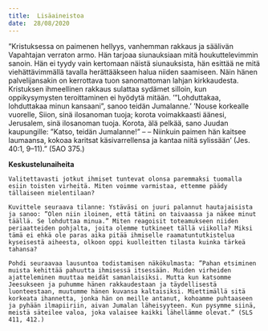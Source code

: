 ```yaml
---
title:  Lisäaineistoa
date:  28/08/2020
---
```


”Kristuksessa on paimenen hellyys, vanhemman rakkaus ja säälivän Vapahtajan verraton armo. Hän tarjoaa siunauksiaan mitä houkuttelevimmin sanoin. Hän ei tyydy vain kertomaan näistä siunauksista, hän esittää ne mitä viehättävimmällä tavalla herättääkseen halua niiden saamiseen. Näin hänen palvelijansakin on kerrottava tuon sanomattoman lahjan kirkkaudesta. Kristuksen ihmeellinen rakkaus sulattaa sydämet silloin, kun oppikysymysten teroittaminen ei hyödytä mitään. ’”Lohduttakaa, lohduttakaa minun kansaani”, sanoo teidän Jumalanne.’ ’Nouse korkealle vuorelle, Siion, sinä ilosanoman tuoja; korota voimakkaasti äänesi, Jerusalem, sinä ilosanoman tuoja. Korota, älä pelkää, sano Juudan kaupungille: ”Katso, teidän Jumalanne!” – – Niinkuin paimen hän kaitsee laumaansa, kokoaa karitsat käsivarrellensa ja kantaa niitä sylissään’ (Jes. 40:1, 9–11).” (5AO 375.)

**Keskustelunaiheita**

`Valitettavasti jotkut ihmiset tuntevat olonsa paremmaksi tuomalla esiin toisten virheitä. Miten voimme varmistaa, et­temme päädy tällaiseen mielentilaan?`

`Kuvittele seuraava tilanne: Ystäväsi on juuri palannut hautajaisista ja sanoo: ”Olen niin iloinen, että tätini on taivaassa ja näkee minut täällä. Se lohduttaa minua.” Miten reagoisit toteamukseen niiden periaatteiden pohjalta, joita olemme tutkineet tällä viikolla? Miksi tämä ei ehkä ole paras aika pitää ihmiselle raamatuntutkistelua kyseisestä aiheesta, olkoon oppi kuolleitten tilasta kuinka tärkeä tahansa?`

`Pohdi seuraavaa lausuntoa todistamisen näkökulmasta: ”Pahan etsiminen muista kehittää pahuutta ihmisessä itsessään. Muiden virheiden ajatteleminen muuttaa meidät samanlaisiksi. Mutta kun katsomme Jeesukseen ja puhumme hänen rakkaudestaan ja täydellisestä luonteestaan, muutumme hänen kuvansa kaltaisiksi. Miettimällä sitä korkeata ihannetta, jonka hän on meille antanut, kohoamme puhtaaseen ja pyhään ilmapiiriin, aivan Jumalan läheisyyteen. Kun pysymme siinä, meistä säteilee valoa, joka valaisee kaikki lähellämme olevat.” (SLS 411, 412.)`
